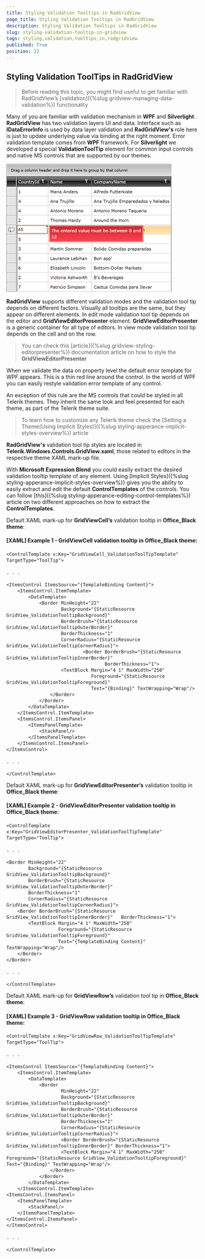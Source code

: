 ```yaml
---
title: Styling Validation Tooltips in RadGridView
page_title: Styling Validation Tooltips in RadGridView
description: Styling Validation Tooltips in RadGridView
slug: styling-validation-tooltip-in-gridview
tags: styling,validation,tooltips,in,radgridview
published: True
position: 22
---
```


## Styling Validation ToolTips in RadGridView ##

> Before reading this topic, you might find useful to get familiar with RadGridView’s [validation]({%slug gridview-managing-data-validation%}) functionality

Many of you are familiar with validation mechanism in __WPF__ and __Silverlight__. 
__RadGridView__ has two validation layers UI and data. Interface such as __IDataErrorInfo__ is used by data layer validation and __RadGridView's__ role here is just to update underlying value via binding at the right moment. Error validation template comes from __WPF__ framework. For __Silverlight__ we developed a special __ValidationToolTip__ element for common input controls and native MS controls that are supported by our themes. 


![](images/Validation-Tooltip.png)

__RadGridView__ supports different validation modes and the validation tool tip depends on different factors. Visually all tooltips are the same, but they appear on different elements. 
In edit mode validation tool tip depends on the editor and __GridViewEditorPresenter__ element.
__GridViewEditorPresenter__ is a generic container for all type of editors. 
In view mode validation tool tip depends on the cell and on the row.

> You can check this [article]({%slug gridview-styling-editorpresenter%}) documentation article on how to style the __GridViewEditorPresenter__


When we validate the data on property level the default error template for WPF appears. This is a thin red line around the control. In the world of WPF you can easily restyle validation error template of any control.
 
An exception of this rule are the MS controls that could be styled in all Telerik themes. They inherit the same look and feel presented for each theme, as part of the Telerik theme suite.  

> To learn how to customize any Telerik theme check the [Setting a Theme(Using Implicit Styles)]({%slug styling-apperance-implicit-styles-overview%}) article

__RadGridView's__ validation tool tip styles are located in __Telerik.Windows.Controls.GridView.xaml__, those related to editors in the respective theme XAML mark-up file.

With __Microsoft Expression Blend__ you could easily extract the desired validation tooltip template of any element. Using [Implicit Styles]({%slug styling-apperance-implicit-styles-overview%}) gives you the ability to easily extract and edit the default __ControlTemplates__ of the controls. You can follow [this]({%slug styling-apperance-editing-control-templates%}) article on two different approaches on how to extract the __ControlTemplates__.

Default XAML mark-up for __GridViewCell’s__ validation tooltip in __Office_Black theme__:

#### [XAML] Example 1 - GridViewCell validation tooltip in Office_Black theme: 

	<ControlTemplate x:Key="GridViewCell_ValidationToolTipTemplate" TargetType="ToolTip">

    . . .
    
    <ItemsControl ItemsSource="{TemplateBinding Content}">
        <ItemsControl.ItemTemplate>
            <DataTemplate>
                <Border MinHeight="22"
                        Background="{StaticResource GridView_ValidationTooltipBackground}"
                        BorderBrush="{StaticResource GridView_ValidationTooltipOuterBorder}"
                        BorderThickness="1"
                        CornerRadius="{StaticResource GridView_ValidationTooltipCornerRadius}">
                                <Border BorderBrush="{StaticResource GridView_ValidationTooltipInnerBorder}"
                                        BorderThickness="1">
                        <TextBlock Margin="4 1" MaxWidth="250" 
                                   Foreground="{StaticResource GridView_ValidationTooltipForeground}" 
                                   Text="{Binding}" TextWrapping="Wrap"/>
                    </Border>
                </Border>
            </DataTemplate>
        </ItemsControl.ItemTemplate>
        <ItemsControl.ItemsPanel>
            <ItemsPanelTemplate>
                <StackPanel/>
            </ItemsPanelTemplate>
        </ItemsControl.ItemsPanel>
    </ItemsControl>

    . . .

	</ControlTemplate>

Default XAML mark-up for __GridViewEditorPresenter’s__ validation tooltip in __Office_Black theme__:

#### [XAML] Example 2 - GridViewEditorPresenter validation tooltip in Office_Black theme:

	<ControlTemplate x:Key="GridViewEditorPresenter_ValidationToolTipTemplate" TargetType="ToolTip">
   
    . . .

    <Border MinHeight="22"
            Background="{StaticResource GridView_ValidationTooltipBackground}"
            BorderBrush="{StaticResource GridView_ValidationTooltipOuterBorder}"
            BorderThickness="1"
            CornerRadius="{StaticResource GridView_ValidationTooltipCornerRadius}">
        <Border BorderBrush="{StaticResource GridView_ValidationTooltipInnerBorder}"   BorderThickness="1">
            <TextBlock Margin="4 1" MaxWidth="250" 
                       Foreground="{StaticResource   GridView_ValidationTooltipForeground}" 
                       Text="{TemplateBinding Content}" TextWrapping="Wrap"/>
        </Border>
    </Border>

    . . .

	</ControlTemplate>

Default XAML mark-up for __GridViewRow’s__ validation tool tip in __Office_Black theme__:

#### [XAML] Example 3 - GridViewRow validation tooltip in Office_Black theme:

	<ControlTemplate x:Key="GridViewRow_ValidationToolTipTemplate" TargetType="ToolTip">

	. . .
	
	<ItemsControl ItemsSource="{TemplateBinding Content}">
	    <ItemsControl.ItemTemplate>
	        <DataTemplate>
	            <Border
	                    MinHeight="22"
	                    Background="{StaticResource GridView_ValidationTooltipBackground}"
	                    BorderBrush="{StaticResource GridView_ValidationTooltipOuterBorder}"
	                    BorderThickness="1"
	                    CornerRadius="{StaticResource GridView_ValidationTooltipCornerRadius}">
	                	<Border BorderBrush="{StaticResource GridView_ValidationTooltipInnerBorder}" BorderThickness="1">
	                    <TextBlock Margin="4 1" MaxWidth="250" Foreground="{StaticResource GridView_ValidationTooltipForeground}" Text="{Binding}" TextWrapping="Wrap"/>
	                </Border>
	            </Border>
	        </DataTemplate>
	    </ItemsControl.ItemTemplate>
    <ItemsControl.ItemsPanel>
        <ItemsPanelTemplate>
            <StackPanel/>
        </ItemsPanelTemplate>
    </ItemsControl.ItemsPanel>
	</ItemsControl>

	. . .

	</ControlTemplate>






